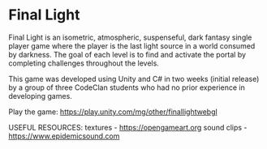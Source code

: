 # Final Light

Final Light is an isometric, atmospheric, suspenseful, dark fantasy single player game where the player is the last light source in a world consumed by darkness.
The goal of each level is to find and activate the portal by completing challenges throughout the levels.

This game was developed using Unity and C# in two weeks (initial release) by a group of three CodeClan students who had no prior experience in developing games.

Play the game: 
https://play.unity.com/mg/other/finallightwebgl

USEFUL RESOURCES:
textures - https://opengameart.org
sound clips - https://www.epidemicsound.com


